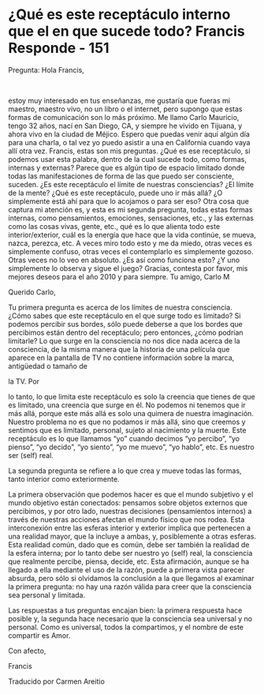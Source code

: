 # ¿Qué es este receptáculo interno que el en que sucede todo? Francis Responde - 151

Pregunta: Hola Francis,

&nbsp; 

estoy muy interesado en tus ense&ntilde;anzas, me gustar&iacute;a que fueras mi maestro, maestro vivo, no un libro o el internet, pero supongo que estas formas de comunicaci&oacute;n son lo m&aacute;s pr&oacute;ximo. Me llamo Carlo Mauricio, tengo 32 a&ntilde;os, nac&iacute; en San Diego, CA, y siempre he vivido en Tijuana, y ahora vivo en la ciudad de M&eacute;jico. Espero que puedas venir aqu&iacute; alg&uacute;n d&iacute;a para una charla, o tal vez yo puedo asistir a una en California cuando vaya all&iacute; otra vez. Francis, estas son mis preguntas. &iquest;Qu&eacute; es ese recept&aacute;culo, si podemos usar esta palabra, dentro de la cual sucede todo, como formas, internas y externas? Parece que es alg&uacute;n tipo de espacio limitado donde todas las manifestaciones de forma de las que puedo ser consciente, suceden. &iquest;Es este recept&aacute;culo el l&iacute;mite de nuestras consciencias? &iquest;El l&iacute;mite de la mente? &iquest;Qu&eacute; es este recept&aacute;culo, puede uno ir m&aacute;s all&aacute;? &iquest;O simplemente est&aacute; ah&iacute; para que lo acojamos o para ser eso? Otra cosa que captura mi atenci&oacute;n es, y esta es mi segunda pregunta, todas estas formas internas, como pensamientos, emociones, sensaciones, etc., y las externas como las cosas vivas, gente, etc., qu&eacute; es lo que alienta todo este interior/exterior, cu&aacute;l es la energ&iacute;a que hace que la vida contin&uacute;e, se mueva, nazca, perezca, etc. A veces miro todo esto y me da miedo, otras veces es simplemente confuso, otras veces el contemplarlo es simplemente gozoso. Otras veces no lo veo en absoluto. &iquest;Es as&iacute; como funciona esto? &iquest;Y uno simplemente lo observa y sigue el juego? Gracias, contesta por favor, mis mejores deseos para el a&ntilde;o 2010 y para siempre. Tu amigo, Carlo M

Querido Carlo,

Tu primera pregunta es acerca de los l&iacute;mites de nuestra consciencia. &iquest;C&oacute;mo sabes que este recept&aacute;culo en el que surge todo es limitado? Si podemos percibir sus bordes, s&oacute;lo puede deberse a que los bordes que percibimos est&aacute;n dentro del recept&aacute;culo; pero entonces, &iquest;c&oacute;mo podr&iacute;an limitarle? Lo que surge en la consciencia no nos dice nada acerca de la consciencia, de la misma manera que la historia de una pel&iacute;cula que aparece en la pantalla de TV no contiene informaci&oacute;n sobre la marca, antig&uuml;edad o tama&ntilde;o de 

la TV. Por

 lo tanto, lo que limita este recept&aacute;culo es solo la creencia que tienes de que es limitado, una creencia que surge en &eacute;l. No podemos ni tenemos que ir m&aacute;s all&aacute;, porque este m&aacute;s all&aacute; es solo una quimera de nuestra imaginaci&oacute;n. Nuestro problema no es que no podamos ir m&aacute;s all&aacute;, sino que creemos y sentimos que es limitado, personal, sujeto al nacimiento y la muerte. Este recept&aacute;culo es lo que llamamos &ldquo;yo&rdquo; cuando decimos &ldquo;yo percibo&rdquo;, &ldquo;yo pienso&rdquo;, &ldquo;yo decido&rdquo;, &ldquo;yo siento&rdquo;, &ldquo;yo me muevo&rdquo;, &ldquo;yo hablo&rdquo;, etc. Es nuestro ser (self) real.

La segunda pregunta se refiere a lo que crea y mueve todas las formas, tanto interior como exteriormente. 

La primera observaci&oacute;n que podemos hacer es que el mundo subjetivo y el mundo objetivo est&aacute;n conectados: pensamos sobre objetos externos que percibimos, y por otro lado, nuestras decisiones (pensamientos internos) a trav&eacute;s de nuestras acciones afectan el mundo f&iacute;sico que nos rodea. Esta interconexi&oacute;n entre las esferas interior y exterior implica que pertenecen a una realidad mayor, que la incluye a ambas, y, posiblemente a otras esferas. Esta realidad com&uacute;n, dado que es com&uacute;n, debe ser tambi&eacute;n la realidad de la esfera interna; por lo tanto debe ser nuestro yo (self) real, la consciencia que realmente percibe, piensa, decide, etc. Esta afirmaci&oacute;n, aunque se ha llegado a ella mediante el uso de la raz&oacute;n, puede a primera vista parecer absurda, pero s&oacute;lo si olvidamos la conclusi&oacute;n a la que llegamos al examinar la primera pregunta: no hay una raz&oacute;n v&aacute;lida para creer que la consciencia sea personal y limitada.

Las respuestas a tus preguntas encajan bien: la primera respuesta hace posible y, la segunda hace necesario que la consciencia sea universal y no personal. Como es universal, todos la compartimos, y el nombre de este compartir es Amor.

Con afecto,

Francis 

Traducido por Carmen Areitio

